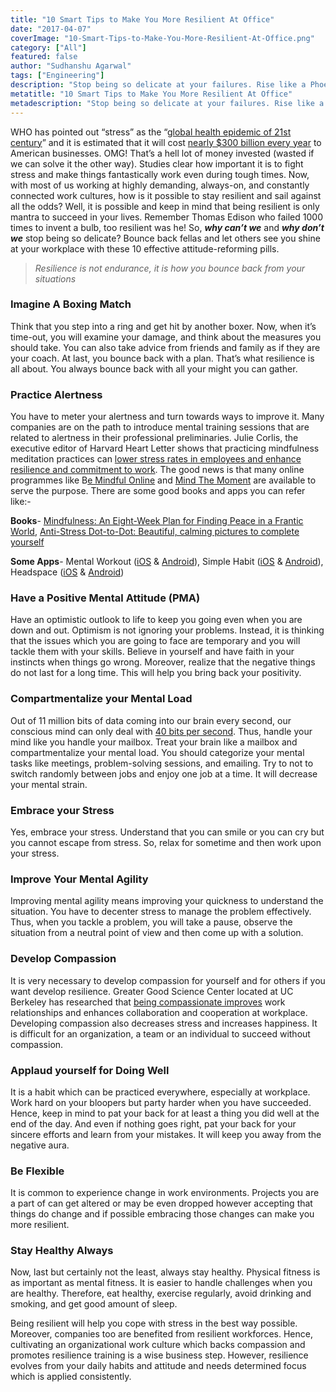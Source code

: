 ```yaml
---
title: "10 Smart Tips to Make You More Resilient At Office"
date: "2017-04-07"
coverImage: "10-Smart-Tips-to-Make-You-More-Resilient-At-Office.png"
category: ["All"]
featured: false 
author: "Sudhanshu Agarwal"
tags: ["Engineering"]
description: "Stop being so delicate at your failures. Rise like a Phoenix at work by working out these wonderful habits practiced by resilient people."
metatitle: "10 Smart Tips to Make You More Resilient At Office"
metadescription: "Stop being so delicate at your failures. Rise like a Phoenix at work by working out these wonderful habits practiced by resilient people."
---
```

WHO has pointed out “stress” as the “[global health epidemic of 21st century](http://scitechconnect.elsevier.com/stress-health-epidemic-21st-century/)” and it is estimated that it will cost [nearly $300 billion every year](http://www.businessnewsdaily.com/2267-workplace-stress-health-epidemic-perventable-employee-assistance-programs.html) to American businesses. OMG! That’s a hell lot of money invested (wasted if we can solve it the other way). Studies clear how important it is to fight stress and make things fantastically work even during tough times. Now, with most of us working at highly demanding, always-on, and constantly connected work cultures, how is it possible to stay resilient and sail against all the odds? Well, it is possible and keep in mind that being resilient is only mantra to succeed in your lives. Remember Thomas Edison who failed 1000 times to invent a bulb, too resilient was he! So, **_why can’t we_** and **_why don’t we_** stop being so delicate? Bounce back fellas and let others see you shine at your workplace with these 10 effective attitude-reforming pills.

> _Resilience is not endurance, it is how you bounce back from your situations_

### **Imagine A Boxing Match**

Think that you step into a ring and get hit by another boxer. Now, when it’s time-out, you will examine your damage, and think about the measures you should take. You can also take advice from friends and family as if they are your coach. At last, you bounce back with a plan. That’s what resilience is all about. You always bounce back with all your might you can gather.

### **Practice Alertness**

You have to meter your alertness and turn towards ways to improve it. Many companies are on the path to introduce mental training sessions that are related to alertness in their professional preliminaries. Julie Corlis, the executive editor of Harvard Heart Letter shows that practicing mindfulness meditation practices can [lower stress rates in employees and enhance resilience and commitment to work](http://www.health.harvard.edu/blog/mindfulness-meditation-may-ease-anxiety-mental-stress-201401086967). The good news is that many online programmes like B[e Mindful Online](https://www.bemindfulonline.com/) and [Mind The Moment](https://www.harvardpilgrim.org/portal/page?_pageid=1434,360741&_dad=portal&_schema=PORTAL) are available to serve the purpose. There are some good books and apps you can refer like:-

**Books**\- [Mindfulness: An Eight-Week Plan for Finding Peace in a Frantic World](https://www.amazon.com/Mindfulness-Eight-Week-Finding-Peace-Frantic-ebook/dp/B005NJ2T1G), [Anti-Stress Dot-to-Dot: Beautiful, calming pictures to complete yourself](http://www.amazon.in/Anti-Stress-Dot---Dot-Beautiful-Colouring/dp/0752265865/ref=sr_1_4?tag=geniuslink0e-21&ie=UTF8&qid=1450456674&sr=8-4&keywords=books+mindfulness)

**Some Apps**\- Mental Workout ([iOS](https://itunes.apple.com/us/app/lumosity-daily-brain-games/id577232024?mt=8) & [Android](https://play.google.com/store/apps/details?id=com.lumoslabs.lumosity)), Simple Habit ([iOS](https://play.google.com/store/apps/details?id=com.simplehabit.simplehabitapp&hl=en) & [Android](https://play.google.com/store/apps/details?id=com.simplehabit.simplehabitapp&hl=en)), Headspace ([iOS](https://itunes.apple.com/us/app/headspace-guided-meditation-and-mindfulness/id493145008?mt=8) & [Android](https://play.google.com/store/apps/details?id=com.getsomeheadspace.android&hl=en))

### **Have a Positive Mental Attitude (PMA)**

Have an optimistic outlook to life to keep you going even when you are down and out. Optimism is not ignoring your problems. Instead, it is thinking that the issues which you are going to face are temporary and you will tackle them with your skills. Believe in yourself and have faith in your instincts when things go wrong. Moreover, realize that the negative things do not last for a long time. This will help you bring back your positivity.

### **Compartmentalize your Mental Load**

Out of 11 million bits of data coming into our brain every second, our conscious mind can only deal with [40 bits per second](https://www.forbes.com/sites/nickmorgan/2013/03/07/how-to-master-yourself-your-unconscious-and-the-people-around-you-3/#4d40e2fc6762). Thus, handle your mind like you handle your mailbox. Treat your brain like a mailbox and compartmentalize your mental load. You should categorize your mental tasks like meetings, problem-solving sessions, and emailing. Try to not to switch randomly between jobs and enjoy one job at a time. It will decrease your mental strain.

### **Embrace your Stress**

Yes, embrace your stress. Understand that you can smile or you can cry but you cannot escape from stress. So, relax for sometime and then work upon your stress.

### **Improve Your Mental Agility**

Improving mental agility means improving your quickness to understand the situation. You have to decenter stress to manage the problem effectively. Thus, when you tackle a problem, you will take a pause, observe the situation from a neutral point of view and then come up with a solution.

### **Develop Compassion**

It is very necessary to develop compassion for yourself and for others if you want develop resilience. Greater Good Science Center located at UC Berkeley has researched that [being compassionate improves](http://greatergood.berkeley.edu/article/item/compassion_across_cubicles) work relationships and enhances collaboration and cooperation at workplace. Developing compassion also decreases stress and increases happiness. It is difficult for an organization, a team or an individual to succeed without compassion.

### **Applaud yourself for Doing Well**

It is a habit which can be practiced everywhere, especially at workplace. Work hard on your bloopers but party harder when you have succeeded. Hence, keep in mind to pat your back for at least a thing you did well at the end of the day. And even if nothing goes right, pat your back for your sincere efforts and learn from your mistakes. It will keep you away from the negative aura.

### **Be Flexible**

It is common to experience change in work environments. Projects you are a part of can get altered or may be even dropped however accepting that things do change and if possible embracing those changes can make you more resilient.

### **Stay Healthy Always**

Now, last but certainly not the least, always stay healthy. Physical fitness is as important as mental fitness. It is easier to handle challenges when you are healthy. Therefore, eat healthy, exercise regularly, avoid drinking and smoking, and get good amount of sleep.

Being resilient will help you cope with stress in the best way possible. Moreover, companies too are benefited from resilient workforces. Hence, cultivating an organizational work culture which backs compassion and promotes resilience training is a wise business step. However, resilience evolves from your daily habits and attitude and needs determined focus which is applied consistently.
